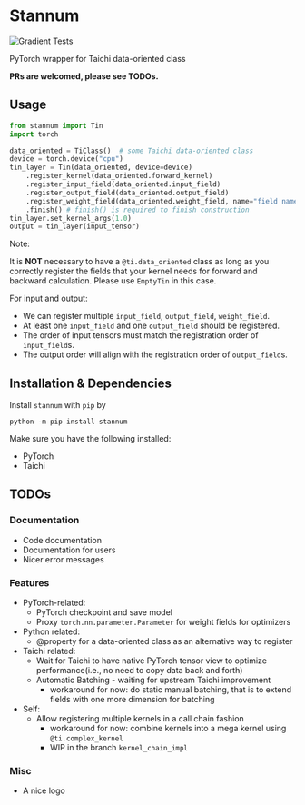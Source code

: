 # Stannum
![Gradient Tests](https://github.com/ifsheldon/stannum/actions/workflows/run_tests.yaml/badge.svg)

PyTorch wrapper for Taichi data-oriented class

**PRs are welcomed, please see TODOs.**

## Usage

```python
from stannum import Tin
import torch

data_oriented = TiClass()  # some Taichi data-oriented class 
device = torch.device("cpu")
tin_layer = Tin(data_oriented, device=device)
    .register_kernel(data_oriented.forward_kernel)
    .register_input_field(data_oriented.input_field)
    .register_output_field(data_oriented.output_field)
    .register_weight_field(data_oriented.weight_field, name="field name")
    .finish() # finish() is required to finish construction
tin_layer.set_kernel_args(1.0)
output = tin_layer(input_tensor)
```

Note: 

It is **NOT** necessary to have a `@ti.data_oriented` class as long as you correctly register the fields that your kernel needs for forward and backward calculation. Please use `EmptyTin` in this case.

For input and output:

* We can register multiple `input_field`, `output_field`, `weight_field`.
* At least one `input_field` and one `output_field` should be registered.
* The order of input tensors must match the registration order of `input_field`s.
* The output order will align with the registration order of `output_field`s.

## Installation & Dependencies
Install `stannum` with `pip` by 

`python -m pip install stannum`

Make sure you have the following installed:
* PyTorch
* Taichi

## TODOs

### Documentation

* Code documentation
* Documentation for users
* Nicer error messages

### Features
* PyTorch-related:
  * PyTorch checkpoint and save model
  * Proxy `torch.nn.parameter.Parameter` for weight fields for optimizers
* Python related:
  * @property for a data-oriented class as an alternative way to register
* Taichi related:
  * Wait for Taichi to have native PyTorch tensor view to optimize performance(i.e., no need to copy data back and forth)
  * Automatic Batching - waiting for upstream Taichi improvement
    * workaround for now: do static manual batching, that is to extend fields with one more dimension for batching 
* Self:
  * Allow registering multiple kernels in a call chain fashion
    * workaround for now: combine kernels into a mega kernel using `@ti.complex_kernel` 
    * WIP in the branch `kernel_chain_impl`

### Misc

* A nice logo
